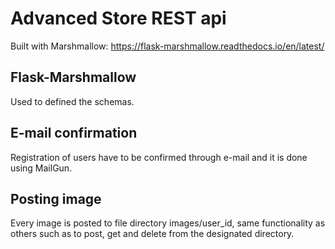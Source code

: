 # Advanced Store REST api

Built with Marshmallow:
https://flask-marshmallow.readthedocs.io/en/latest/

## Flask-Marshmallow
Used to defined the schemas. 
 
## E-mail confirmation
Registration of users have to be confirmed through e-mail and it is done using MailGun.

## Posting image
Every image is posted to file directory images/user_id, same functionality as others such as to post, get and delete from the designated directory.
